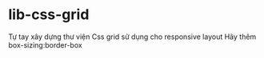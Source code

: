 # lib-css-grid
Tự tay xây dựng thư viện Css grid sử dụng cho responsive layout
Hãy thêm box-sizing:border-box
